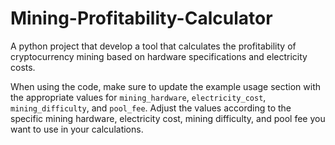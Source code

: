# Mining-Profitability-Calculator
A python project that develop a tool that calculates the profitability of cryptocurrency mining based on hardware specifications and electricity costs.


When using the code, make sure to update the example usage section with the appropriate values for ```mining_hardware```, ```electricity_cost```, ```mining_difficulty```, and ```pool_fee```. Adjust the values according to the specific mining hardware, electricity cost, mining difficulty, and pool fee you want to use in your calculations.
